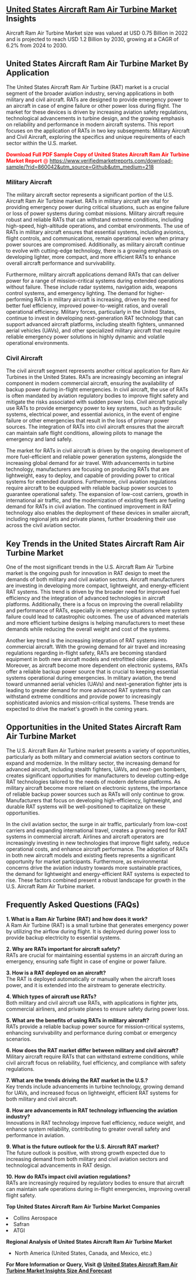 <h2><a href="https://www.verifiedmarketreports.com/download-sample/?rid=860042&amp;utm_source=Github&amp;utm_medium=218" target="_blank">United States Aircraft Ram Air Turbine Market</a> Insights</h2><p>Aircraft Ram Air Turbine Market size was valued at USD 0.75 Billion in 2022 and is projected to reach USD 1.2 Billion by 2030, growing at a CAGR of 6.2% from 2024 to 2030.</p><p><h2>United States Aircraft Ram Air Turbine Market By Application</h2> <p>The United States Aircraft Ram Air Turbine (RAT) market is a crucial segment of the broader aviation industry, serving applications in both military and civil aircraft. RATs are designed to provide emergency power to an aircraft in case of engine failure or other power loss during flight. The market for these devices is driven by increasing aviation safety regulations, technological advancements in turbine design, and the growing emphasis on reliability and performance in modern aircraft systems. This report focuses on the application of RATs in two key subsegments: Military Aircraft and Civil Aircraft, exploring the specifics and unique requirements of each sector within the U.S. market. <p><span class=""><span style="color: #ff0000;"><strong>Download Full PDF Sample Copy of United States Aircraft Ram Air Turbine Market Report</strong> @ </span><a href="https://www.verifiedmarketreports.com/download-sample/?rid=860042&amp;utm_source=Github&amp;utm_medium=218" target="_blank">https://www.verifiedmarketreports.com/download-sample/?rid=860042&amp;utm_source=Github&amp;utm_medium=218</a></span></p></p> <h3>Military Aircraft</h3> <p>The military aircraft sector represents a significant portion of the U.S. Aircraft Ram Air Turbine market. RATs in military aircraft are vital for providing emergency power during critical situations, such as engine failure or loss of power systems during combat missions. Military aircraft require robust and reliable RATs that can withstand extreme conditions, including high-speed, high-altitude operations, and combat environments. The use of RATs in military aircraft ensures that essential systems, including avionics, flight controls, and communications, remain operational even when primary power sources are compromised. Additionally, as military aircraft continue to evolve with cutting-edge technology, there is a growing emphasis on developing lighter, more compact, and more efficient RATs to enhance overall aircraft performance and survivability. <p>Furthermore, military aircraft applications demand RATs that can deliver power for a range of mission-critical systems during extended operations without failure. These include radar systems, navigation aids, weapons control systems, and emergency lighting. The demand for higher-performing RATs in military aircraft is increasing, driven by the need for better fuel efficiency, improved power-to-weight ratios, and overall operational efficiency. Military forces, particularly in the United States, continue to invest in developing next-generation RAT technology that can support advanced aircraft platforms, including stealth fighters, unmanned aerial vehicles (UAVs), and other specialized military aircraft that require reliable emergency power solutions in highly dynamic and volatile operational environments.</p> <h3>Civil Aircraft</h3> <p>The civil aircraft segment represents another critical application for Ram Air Turbines in the United States. RATs are increasingly becoming an integral component in modern commercial aircraft, ensuring the availability of backup power during in-flight emergencies. In civil aircraft, the use of RATs is often mandated by aviation regulatory bodies to improve flight safety and mitigate the risks associated with sudden power loss. Civil aircraft typically use RATs to provide emergency power to key systems, such as hydraulic systems, electrical power, and essential avionics, in the event of engine failure or other emergencies that result in the loss of primary power sources. The integration of RATs into civil aircraft ensures that the aircraft can maintain safe flight conditions, allowing pilots to manage the emergency and land safely. <p>The market for RATs in civil aircraft is driven by the ongoing development of more fuel-efficient and reliable power generation systems, alongside the increasing global demand for air travel. With advancements in turbine technology, manufacturers are focusing on producing RATs that are lightweight, easy to deploy, and capable of providing power to critical systems for extended durations. Furthermore, civil aviation regulations require aircraft to be equipped with reliable backup power sources to guarantee operational safety. The expansion of low-cost carriers, growth in international air traffic, and the modernization of existing fleets are fueling demand for RATs in civil aviation. The continued improvement in RAT technology also enables the deployment of these devices in smaller aircraft, including regional jets and private planes, further broadening their use across the civil aviation sector.</p> <h2>Key Trends in the United States Aircraft Ram Air Turbine Market</h2> <p>One of the most significant trends in the U.S. Aircraft Ram Air Turbine market is the ongoing push for innovation in RAT design to meet the demands of both military and civil aviation sectors. Aircraft manufacturers are investing in developing more compact, lightweight, and energy-efficient RAT systems. This trend is driven by the broader need for improved fuel efficiency and the integration of advanced technologies in aircraft platforms. Additionally, there is a focus on improving the overall reliability and performance of RATs, especially in emergency situations where system failure could lead to catastrophic outcomes. The use of advanced materials and more efficient turbine designs is helping manufacturers to meet these demands while reducing the overall weight and cost of the systems. <p>Another key trend is the increasing integration of RAT systems into commercial aircraft. With the growing demand for air travel and increasing regulations regarding in-flight safety, RATs are becoming standard equipment in both new aircraft models and retrofitted older planes. Moreover, as aircraft become more dependent on electronic systems, RATs offer a reliable backup power source that is crucial to keeping essential systems operational during emergencies. In military aviation, the trend toward unmanned aerial vehicles (UAVs) and next-generation fighter jets is leading to greater demand for more advanced RAT systems that can withstand extreme conditions and provide power to increasingly sophisticated avionics and mission-critical systems. These trends are expected to drive the market's growth in the coming years.</p> <h2>Opportunities in the United States Aircraft Ram Air Turbine Market</h2> <p>The U.S. Aircraft Ram Air Turbine market presents a variety of opportunities, particularly as both military and commercial aviation sectors continue to expand and modernize. In the military sector, the increasing demand for advanced aircraft, including stealth fighters, UAVs, and next-gen bombers, creates significant opportunities for manufacturers to develop cutting-edge RAT technologies tailored to the needs of modern defense platforms. As military aircraft become more reliant on electronic systems, the importance of reliable backup power sources such as RATs will only continue to grow. Manufacturers that focus on developing high-efficiency, lightweight, and durable RAT systems will be well-positioned to capitalize on these opportunities. <p>In the civil aviation sector, the surge in air traffic, particularly from low-cost carriers and expanding international travel, creates a growing need for RAT systems in commercial aircraft. Airlines and aircraft operators are increasingly investing in new technologies that improve flight safety, reduce operational costs, and enhance aircraft performance. The adoption of RATs in both new aircraft models and existing fleets represents a significant opportunity for market participants. Furthermore, as environmental concerns drive the aviation industry towards more sustainable practices, the demand for lightweight and energy-efficient RAT systems is expected to rise. These factors combined present a robust landscape for growth in the U.S. Aircraft Ram Air Turbine market.</p> <h2>Frequently Asked Questions (FAQs)</h2> <p><strong>1. What is a Ram Air Turbine (RAT) and how does it work?</strong><br> A Ram Air Turbine (RAT) is a small turbine that generates emergency power by utilizing the airflow during flight. It is deployed during power loss to provide backup electricity to essential systems.</p> <p><strong>2. Why are RATs important for aircraft safety?</strong><br> RATs are crucial for maintaining essential systems in an aircraft during an emergency, ensuring safe flight in case of engine or power failure.</p> <p><strong>3. How is a RAT deployed on an aircraft?</strong><br> The RAT is deployed automatically or manually when the aircraft loses power, and it is extended into the airstream to generate electricity.</p> <p><strong>4. Which types of aircraft use RATs?</strong><br> Both military and civil aircraft use RATs, with applications in fighter jets, commercial airliners, and private planes to ensure safety during power loss.</p> <p><strong>5. What are the benefits of using RATs in military aircraft?</strong><br> RATs provide a reliable backup power source for mission-critical systems, enhancing survivability and performance during combat or emergency scenarios.</p> <p><strong>6. How does the RAT market differ between military and civil aircraft?</strong><br> Military aircraft require RATs that can withstand extreme conditions, while civil aircraft focus on reliability, fuel efficiency, and compliance with safety regulations.</p> <p><strong>7. What are the trends driving the RAT market in the U.S.?</strong><br> Key trends include advancements in turbine technology, growing demand for UAVs, and increased focus on lightweight, efficient RAT systems for both military and civil aircraft.</p> <p><strong>8. How are advancements in RAT technology influencing the aviation industry?</strong><br> Innovations in RAT technology improve fuel efficiency, reduce weight, and enhance system reliability, contributing to greater overall safety and performance in aviation.</p> <p><strong>9. What is the future outlook for the U.S. Aircraft RAT market?</strong><br> The future outlook is positive, with strong growth expected due to increasing demand from both military and civil aviation sectors and technological advancements in RAT design.</p> <p><strong>10. How do RATs impact civil aviation regulations?</strong><br> RATs are increasingly required by regulatory bodies to ensure that aircraft can maintain safe operations during in-flight emergencies, improving overall flight safety.</p> </p><p><strong>Top United States Aircraft Ram Air Turbine Market Companies</strong></p><div data-test-id=""><p><li>Collins Aerospace</li><li> Safran</li><li> ATGI</li></p><div><strong>Regional Analysis of&nbsp;United States Aircraft Ram Air Turbine Market</strong></div><ul><li dir="ltr"><p dir="ltr">North America&nbsp;(United States, Canada, and Mexico, etc.)</p></li></ul><p><strong>For More Information or Query, Visit @&nbsp;</strong><strong><a href="https://www.verifiedmarketreports.com/product/aircraft-ram-air-turbine-market/?utm_source=Github&amp;utm_medium=218" target="_blank">United States Aircraft Ram Air Turbine Market Insights Size And Forecast</a></strong></p></div>
